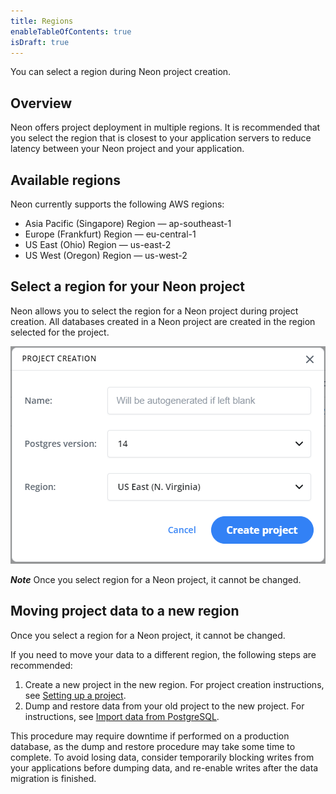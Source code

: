 ```yaml
---
title: Regions
enableTableOfContents: true
isDraft: true
---
```

You can select a region during Neon project creation.

## Overview

Neon offers project deployment in multiple regions. It is recommended that you select the region that is closest to your application servers to reduce latency between your Neon project and your application.

## Available regions

Neon currently supports the following AWS regions:

- Asia Pacific (Singapore) Region &mdash; ap-southeast-1
- Europe (Frankfurt) Region &mdash; eu-central-1
- US East (Ohio) Region &mdash;  us-east-2
- US West (Oregon) Region &mdash; us-west-2

## Select a region for your Neon project

Neon allows you to select the region for a Neon project during project creation. All databases created in a Neon project are created in the region selected for the project.

![Select region image](./images/project_creation_regions.png)

_**Note**_ Once you select region for a Neon project, it cannot be changed.

## Moving project data to a new region

Once you select a region for a Neon project, it cannot be changed.

If you need to move your data to a different region, the following steps are recommended:

1. Create a new project in the new region. For project creation instructions, see [Setting up a project](../setting-up-a-project).
1. Dump and restore data from your old project to the new project. For instructions, see [Import data from PostgreSQL](../../how-to-guides/import-an-existing-database).

This procedure may require downtime if performed on a production database, as the dump and restore procedure may take some time to complete. To avoid losing data, consider temporarily blocking writes from your applications before dumping data, and re-enable writes after the data migration is finished.
